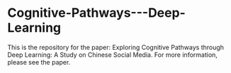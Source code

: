 # Cognitive-Pathways---Deep-Learning
This is the repository for the paper: Exploring Cognitive Pathways through Deep Learning: A Study on Chinese Social Media. For more information, please see the paper. 
